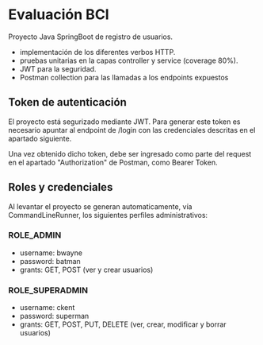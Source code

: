 # Evaluación BCI

Proyecto Java SpringBoot de registro de usuarios.

* implementación de los diferentes verbos HTTP.
* pruebas unitarias en la capas controller y service (coverage 80%).
* JWT para la seguridad.
* Postman collection para las llamadas a los endpoints expuestos

## Token de autenticación
El proyecto está segurizado mediante JWT. Para generar este token es necesario apuntar al endpoint de /login con las credenciales descritas en el apartado siguiente.

Una vez obtenido dicho token, debe ser ingresado como parte del request en el apartado "Authorization" de Postman, como Bearer Token.

## Roles y credenciales
Al levantar el proyecto se generan automaticamente, vía CommandLineRunner, los siguientes perfiles administrativos:

### ROLE_ADMIN
* username: bwayne
* password: batman
* grants: GET, POST (ver y crear usuarios)

### ROLE_SUPERADMIN
* username: ckent
* password: superman
* grants: GET, POST, PUT, DELETE (ver, crear, modificar y borrar usuarios)